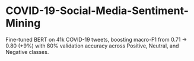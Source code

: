 # COVID-19-Social-Media-Sentiment-Mining
Fine-tuned BERT on 41k COVID-19 tweets, boosting macro-F1 from 0.71 → 0.80 (+9%) with 80% validation accuracy across Positive, Neutral, and Negative classes.
